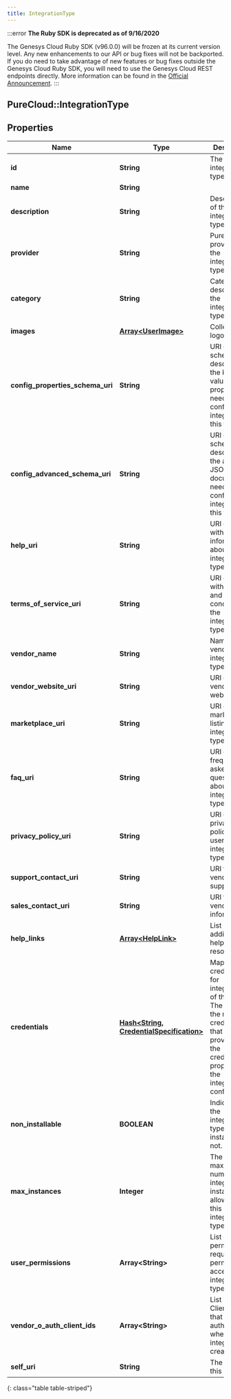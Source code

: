 ```yaml
---
title: IntegrationType
---
```


:::error
**The Ruby SDK is deprecated as of 9/16/2020**

The Genesys Cloud Ruby SDK (v96.0.0) will be frozen at its current version level. Any new enhancements to our API or bug fixes will not be backported. If you do need to take advantage of new features or bug fixes outside the Genesys Cloud Ruby SDK, you will need to use the Genesys Cloud REST endpoints directly. More information can be found in the [Official Announcement](https://developer.mypurecloud.com/forum/t/announcement-genesys-cloud-ruby-sdk-end-of-life/8850).
:::


## PureCloud::IntegrationType

## Properties

|Name | Type | Description | Notes|
|------------ | ------------- | ------------- | -------------|
| **id** | **String** | The ID of the integration type. | |
| **name** | **String** |  | [optional] |
| **description** | **String** | Description of the integration type. | [optional] |
| **provider** | **String** | PureCloud provider of the integration type. | [optional] |
| **category** | **String** | Category describing the integration type. | [optional] |
| **images** | [**Array&lt;UserImage&gt;**](UserImage.html) | Collection of logos. | [optional] |
| **config_properties_schema_uri** | **String** | URI of the schema describing the key-value properties needed to configure an integration of this type. | [optional] |
| **config_advanced_schema_uri** | **String** | URI of the schema describing the advanced JSON document needed to configure an integration of this type. | [optional] |
| **help_uri** | **String** | URI of a page with more information about the integration type | [optional] |
| **terms_of_service_uri** | **String** | URI of a page with terms and conditions for the integration type | [optional] |
| **vendor_name** | **String** | Name of the vendor of this integration type | [optional] |
| **vendor_website_uri** | **String** | URI of the vendor&#39;s website | [optional] |
| **marketplace_uri** | **String** | URI of the marketplace listing for this integration type | [optional] |
| **faq_uri** | **String** | URI of frequently asked questions about the integration type | [optional] |
| **privacy_policy_uri** | **String** | URI of a privacy policy for users of the integration type | [optional] |
| **support_contact_uri** | **String** | URI for vendor support | [optional] |
| **sales_contact_uri** | **String** | URI for vendor sales information | [optional] |
| **help_links** | [**Array&lt;HelpLink&gt;**](HelpLink.html) | List of links to additional help resources | [optional] |
| **credentials** | [**Hash&lt;String, CredentialSpecification&gt;**](CredentialSpecification.html) | Map of credentials for integrations of this type. The key is the name of a credential that can be provided in the credentials property of the integration configuration. | [optional] |
| **non_installable** | **BOOLEAN** | Indicates if the integration type is installable or not. | [optional] |
| **max_instances** | **Integer** | The maximum number of integration instances allowable for this integration type | [optional] |
| **user_permissions** | **Array&lt;String&gt;** | List of permissions required to permit user access to the integration type. | [optional] |
| **vendor_o_auth_client_ids** | **Array&lt;String&gt;** | List of OAuth Client IDs that must be authorized when the integration is created. | [optional] |
| **self_uri** | **String** | The URI for this object | [optional] |
{: class="table table-striped"}


